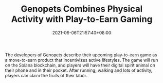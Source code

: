 ﻿---
title: "Genopets Combines Physical Activity with Play-to-Earn Gaming"
date: 2021-09-06T21:57:40+08:00
lastmod: 2021-09-06T16:45:40+08:00
draft: false
authors: ["Lively"]
description: "The developers of Genopets describe their upcoming play-to-earn game as a move-to-earn product that incentivizes active lifestyles. The game will run on the Solana blockchain, and players will have their digital spirit animal on their phone and in their pocket. After running, walking and lots of activity, players can claim the fruits of their labor."
featuredImage: "genopets-combines-physical-activity-with-play-to-earn-gaming.png"
tags: ["Virtual World","Play to Earn"]
categories: ["news"]
news: ["Virtual World"]
weight: 
lightgallery: true
pinned: false
recommend: false
recommend1: false
---

The developers of Genopets describe their upcoming play-to-earn game as a move-to-earn product that incentivizes active lifestyles. The game will run on the Solana blockchain, and players will have their digital spirit animal on their phone and in their pocket. After running, walking and lots of activity, players can claim the fruits of their labor.

<!--more-->


